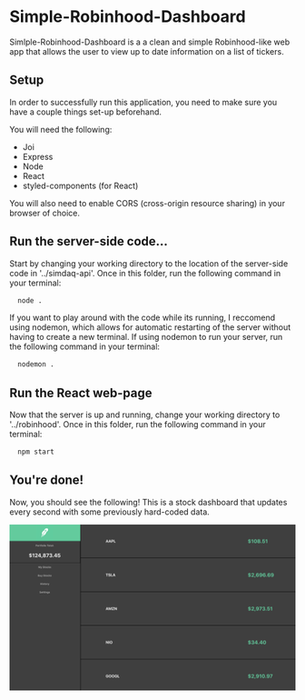 # Simple-Robinhood-Dashboard

Simlple-Robinhood-Dashboard is a a clean and simple Robinhood-like web app that allows the user to view up to date information on a list of tickers.

## Setup

In order to successfully run this application, you need to make sure you have a couple things set-up beforehand.

You will need the following:
- Joi
- Express
- Node
- React
- styled-components (for React)

You will also need to enable CORS (cross-origin resource sharing) in your browser of choice.

## Run the server-side code...

Start by changing your working directory to the location of the server-side code in '../simdaq-api'. Once in this folder, run the following command in your terminal:

```bash
  node .
```

If you want to play around with the code while its running, I reccomend using nodemon, which allows for automatic restarting of the server without having to create a new terminal. If using nodemon to run your server, run the following command in your terminal:

```bash
  nodemon .
```
## Run the React web-page

Now that the server is up and running, change your working directory to '../robinhood'. Once in this folder, run the following command in your terminal:

```bash
  npm start
```

## You're done!

Now, you should see the following! This is a stock dashboard that updates every second with some previously hard-coded data.

![alt text](https://github.com/rohankal/Simple-Robinhood-Dashboard/blob/main/robinhood/src/images/demo.png?raw=true)
